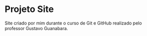 # Projeto Site
 Site criado por mim durante o curso de Git e GitHub realizado pelo professor Gustavo Guanabara.
